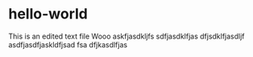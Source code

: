 # hello-world
This is an edited text file
Wooo
askfjasdkljfs
sdfjasdklfjas
dfjsdklfjasdljf
asdfjasdfjaskldfjsad
fsa
dfjkasdlfjas
